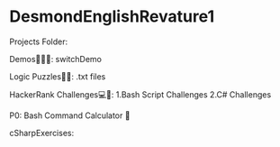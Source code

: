 # DesmondEnglishRevature1

Projects Folder:

Demos👨🏽‍💻:
switchDemo

Logic Puzzles🧩🧠:
.txt files

HackerRank Challenges💻📝:
1.Bash Script Challenges
2.C# Challenges

P0:
Bash Command Calculator 🧮

cSharpExercises:
